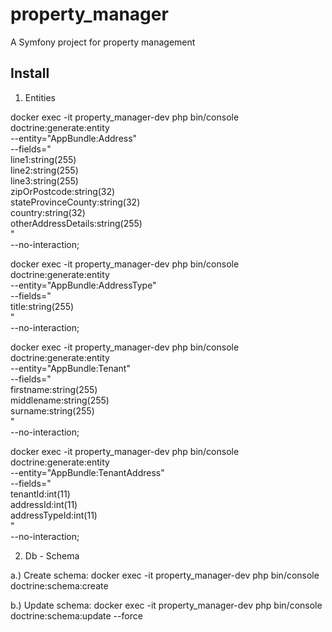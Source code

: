 property_manager
================

A Symfony project for property management

Install
---------------

1. Entities

docker exec -it property_manager-dev php bin/console doctrine:generate:entity \
--entity="AppBundle:Address" \
--fields=" \
line1:string(255) \
line2:string(255) \
line3:string(255) \
zipOrPostcode:string(32) \
stateProvinceCounty:string(32) \
country:string(32) \
otherAddressDetails:string(255) \
" \
--no-interaction;

docker exec -it property_manager-dev php bin/console doctrine:generate:entity \
--entity="AppBundle:AddressType" \
--fields=" \
title:string(255) \
" \
--no-interaction;

docker exec -it property_manager-dev php bin/console doctrine:generate:entity \
--entity="AppBundle:Tenant" \
--fields=" \
firstname:string(255) \
middlename:string(255) \
surname:string(255) \
" \
--no-interaction;

docker exec -it property_manager-dev php bin/console doctrine:generate:entity \
--entity="AppBundle:TenantAddress" \
--fields=" \
tenantId:int(11) \
addressId:int(11) \
addressTypeId:int(11) \
" \
--no-interaction;



2. Db - Schema

a.) Create schema: 
docker exec -it property_manager-dev php bin/console doctrine:schema:create

b.) Update schema: 
docker exec -it property_manager-dev php bin/console doctrine:schema:update --force 
